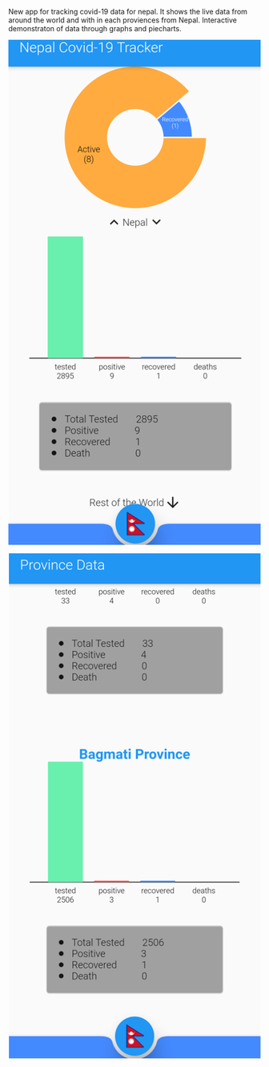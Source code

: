 New app for tracking covid-19 data for nepal.
It shows the live data from around the world and with in each proviences from Nepal.
Interactive demonstraton of data through graphs and piecharts.

![Screenshots](/images/sc1.png)

![Screenshots](/images/sc2.png)